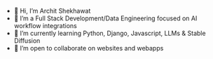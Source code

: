 - 👋 Hi, I’m Archit Shekhawat
- 👀 I’m a Full Stack Development/Data Engineering focused on AI workflow integrations
- 🌱 I’m currently learning Python, Django, Javascript, LLMs & Stable Diffusion 
- 💞️ I’m open to collaborate on websites and webapps

<!---
11heathcliff11/11heathcliff11 is a ✨ special ✨ repository because its `README.md` (this file) appears on your GitHub profile.
You can click the Preview link to take a look at your changes.
--->

